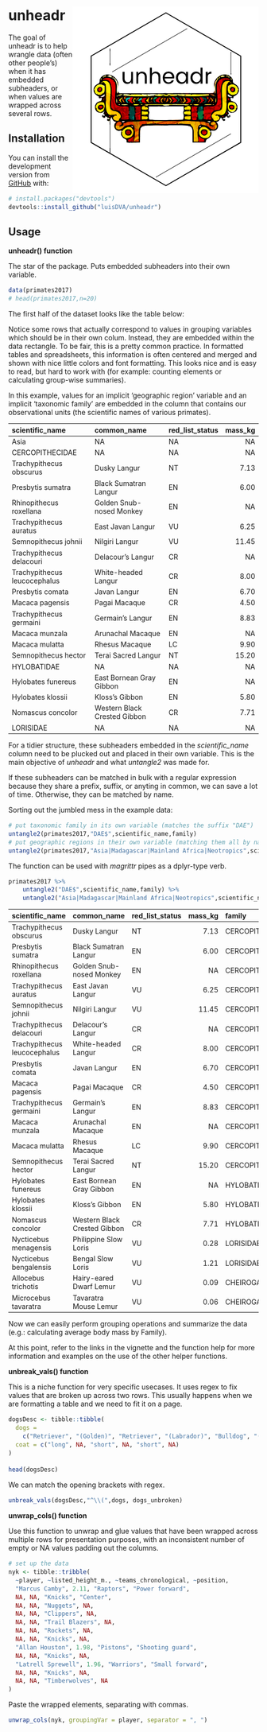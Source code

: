 
<!-- README.md is generated from README.Rmd. Please edit that file -->

# unheadr <img src="man/figures/logosmall.png" align="right" />

The goal of unheadr is to help wrangle data (often other people’s) when
it has embedded subheaders, or when values are wrapped across several
rows.

## Installation

You can install the development version from
[GitHub](https://github.com/) with:

``` r
# install.packages("devtools")
devtools::install_github("luisDVA/unheadr")
```

## Usage

**unheadr() function**

The star of the package. Puts embedded subheaders into their own
variable.

``` r
data(primates2017)
# head(primates2017,n=20)
```

The first half of the dataset looks like the table below:

Notice some rows that actually correspond to values in grouping
variables which should be in their own colum. Instead, they are embedded
within the data rectangle. To be fair, this is a pretty common practice.
In formatted tables and spreadsheets, this information is often centered
and merged and shown with nice little colors and font formatting. This
looks nice and is easy to read, but hard to work with (for example:
counting elements or calculating group-wise summaries).

In this example, values for an implicit ‘geographic region’ variable and
an implicit ‘taxonomic family’ are embedded in the column that contains
our observational units (the scientific names of various
primates).

| scientific\_name             | common\_name                 | red\_list\_status | mass\_kg |
| :--------------------------- | :--------------------------- | :---------------- | -------: |
| Asia                         | NA                           | NA                |       NA |
| CERCOPITHECIDAE              | NA                           | NA                |       NA |
| Trachypithecus obscurus      | Dusky Langur                 | NT                |     7.13 |
| Presbytis sumatra            | Black Sumatran Langur        | EN                |     6.00 |
| Rhinopithecus roxellana      | Golden Snub-nosed Monkey     | EN                |       NA |
| Trachypithecus auratus       | East Javan Langur            | VU                |     6.25 |
| Semnopithecus johnii         | Nilgiri Langur               | VU                |    11.45 |
| Trachypithecus delacouri     | Delacour’s Langur            | CR                |       NA |
| Trachypithecus leucocephalus | White-headed Langur          | CR                |     8.00 |
| Presbytis comata             | Javan Langur                 | EN                |     6.70 |
| Macaca pagensis              | Pagai Macaque                | CR                |     4.50 |
| Trachypithecus germaini      | Germain’s Langur             | EN                |     8.83 |
| Macaca munzala               | Arunachal Macaque            | EN                |       NA |
| Macaca mulatta               | Rhesus Macaque               | LC                |     9.90 |
| Semnopithecus hector         | Terai Sacred Langur          | NT                |    15.20 |
| HYLOBATIDAE                  | NA                           | NA                |       NA |
| Hylobates funereus           | East Bornean Gray Gibbon     | EN                |       NA |
| Hylobates klossii            | Kloss’s Gibbon               | EN                |     5.80 |
| Nomascus concolor            | Western Black Crested Gibbon | CR                |     7.71 |
| LORISIDAE                    | NA                           | NA                |       NA |

For a tidier structure, these subheaders embedded in the
*scientific\_name* column need to be plucked out and placed in their own
variable. This is the main objective of *unheadr* and what *untangle2*
was made for.

If these subheaders can be matched in bulk with a regular expression
because they share a prefix, suffix, or anyting in common, we can save a
lot of time. Otherwise, they can be matched by name.

Sorting out the jumbled mess in the example data:

``` r
# put taxonomic family in its own variable (matches the suffix "DAE")
untangle2(primates2017,"DAE$",scientific_name,family)
# put geographic regions in their own variable (matching them all by name)
untangle2(primates2017,"Asia|Madagascar|Mainland Africa|Neotropics",scientific_name,region)
```

The function can be used with *magrittr* pipes as a dplyr-type verb.

``` r
primates2017 %>%
    untangle2("DAE$",scientific_name,family) %>%
    untangle2("Asia|Madagascar|Mainland Africa|Neotropics",scientific_name,region) %>% head(n=20)
```

| scientific\_name             | common\_name                 | red\_list\_status | mass\_kg | family          | region     |
| :--------------------------- | :--------------------------- | :---------------- | -------: | :-------------- | :--------- |
| Trachypithecus obscurus      | Dusky Langur                 | NT                |     7.13 | CERCOPITHECIDAE | Asia       |
| Presbytis sumatra            | Black Sumatran Langur        | EN                |     6.00 | CERCOPITHECIDAE | Asia       |
| Rhinopithecus roxellana      | Golden Snub-nosed Monkey     | EN                |       NA | CERCOPITHECIDAE | Asia       |
| Trachypithecus auratus       | East Javan Langur            | VU                |     6.25 | CERCOPITHECIDAE | Asia       |
| Semnopithecus johnii         | Nilgiri Langur               | VU                |    11.45 | CERCOPITHECIDAE | Asia       |
| Trachypithecus delacouri     | Delacour’s Langur            | CR                |       NA | CERCOPITHECIDAE | Asia       |
| Trachypithecus leucocephalus | White-headed Langur          | CR                |     8.00 | CERCOPITHECIDAE | Asia       |
| Presbytis comata             | Javan Langur                 | EN                |     6.70 | CERCOPITHECIDAE | Asia       |
| Macaca pagensis              | Pagai Macaque                | CR                |     4.50 | CERCOPITHECIDAE | Asia       |
| Trachypithecus germaini      | Germain’s Langur             | EN                |     8.83 | CERCOPITHECIDAE | Asia       |
| Macaca munzala               | Arunachal Macaque            | EN                |       NA | CERCOPITHECIDAE | Asia       |
| Macaca mulatta               | Rhesus Macaque               | LC                |     9.90 | CERCOPITHECIDAE | Asia       |
| Semnopithecus hector         | Terai Sacred Langur          | NT                |    15.20 | CERCOPITHECIDAE | Asia       |
| Hylobates funereus           | East Bornean Gray Gibbon     | EN                |       NA | HYLOBATIDAE     | Asia       |
| Hylobates klossii            | Kloss’s Gibbon               | EN                |     5.80 | HYLOBATIDAE     | Asia       |
| Nomascus concolor            | Western Black Crested Gibbon | CR                |     7.71 | HYLOBATIDAE     | Asia       |
| Nycticebus menagensis        | Philippine Slow Loris        | VU                |     0.28 | LORISIDAE       | Asia       |
| Nycticebus bengalensis       | Bengal Slow Loris            | VU                |     1.21 | LORISIDAE       | Asia       |
| Allocebus trichotis          | Hairy-eared Dwarf Lemur      | VU                |     0.09 | CHEIROGALEIDAE  | Madagascar |
| Microcebus tavaratra         | Tavaratra Mouse Lemur        | VU                |     0.06 | CHEIROGALEIDAE  | Madagascar |

Now we can easily perform grouping operations and summarize the data
(e.g.: calculating average body mass by Family).

At this point, refer to the links in the vignette and the function help
for more information and examples on the use of the other helper
functions.

**unbreak\_vals() function**

This is a niche function for very specific usecases. It uses regex to
fix values that are broken up across two rows. This usually happens when
we are formatting a table and we need to fit it on a page.

``` r
dogsDesc <- tibble::tibble(
  dogs =
    c("Retriever", "(Golden)", "Retriever", "(Labrador)", "Bulldog", "(French)"),
  coat = c("long", NA, "short", NA, "short", NA)
)

head(dogsDesc)
```

We can match the opening brackets with regex.

``` r
unbreak_vals(dogsDesc,"^\\(",dogs, dogs_unbroken)
```

**unwrap\_cols() function**

Use this function to unwrap and glue values that have been wrapped
across multiple rows for presentation purposes, with an inconsistent
number of empty or NA values padding out the columns.

``` r
# set up the data
nyk <- tibble::tribble(
  ~player, ~listed_height_m., ~teams_chronological, ~position,
  "Marcus Camby", 2.11, "Raptors", "Power forward",
  NA, NA, "Knicks", "Center",
  NA, NA, "Nuggets", NA,
  NA, NA, "Clippers", NA,
  NA, NA, "Trail Blazers", NA,
  NA, NA, "Rockets", NA,
  NA, NA, "Knicks", NA,
  "Allan Houston", 1.98, "Pistons", "Shooting guard",
  NA, NA, "Knicks", NA,
  "Latrell Sprewell", 1.96, "Warriors", "Small forward",
  NA, NA, "Knicks", NA,
  NA, NA, "Timberwolves", NA
)
```

Paste the wrapped elements, separating with commas.

``` r
unwrap_cols(nyk, groupingVar = player, separator = ", ")
```
